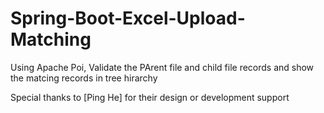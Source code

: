 # Spring-Boot-Excel-Upload-Matching
Using Apache Poi, Validate the PArent file and child file records and show the matcing records in tree hirarchy


Special thanks to  [Ping He]  for their design or development support
